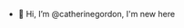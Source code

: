 - 👋 Hi, I’m @catherinegordon, I'm new here

<!---
catherinegordon/catherinegordon is a ✨ special ✨ repository because its `README.md` (this file) appears on your GitHub profile.
You can click the Preview link to take a look at your changes.
--->

